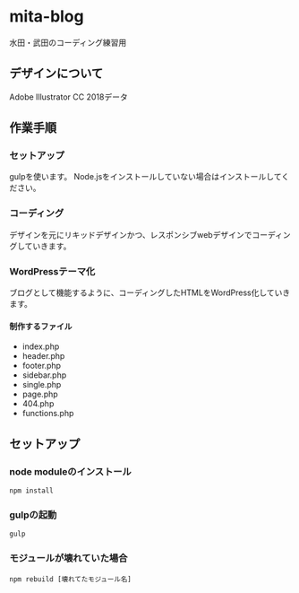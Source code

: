 # mita-blog

水田・武田のコーディング練習用

## デザインについて
Adobe Illustrator CC 2018データ

## 作業手順

### セットアップ
gulpを使います。
Node.jsをインストールしていない場合はインストールしてください。

### コーディング
デザインを元にリキッドデザインかつ、レスポンシブwebデザインでコーディングしていきます。

### WordPressテーマ化
ブログとして機能するように、コーディングしたHTMLをWordPress化していきます。

#### 制作するファイル
+ index.php
+ header.php
+ footer.php
+ sidebar.php
+ single.php
+ page.php
+ 404.php
+ functions.php


## セットアップ

### node moduleのインストール

```
npm install
```

### gulpの起動

```
gulp
```

### モジュールが壊れていた場合

```
npm rebuild [壊れてたモジュール名]
```
